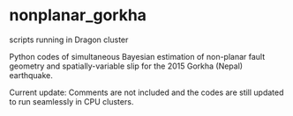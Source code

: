 # nonplanar_gorkha
scripts running in Dragon cluster

Python codes of simultaneous Bayesian estimation of non-planar fault geometry and spatially-variable slip for the 2015 Gorkha (Nepal) earthquake. 

Current update: Comments are not included and the codes are still updated to run seamlessly in CPU clusters.
